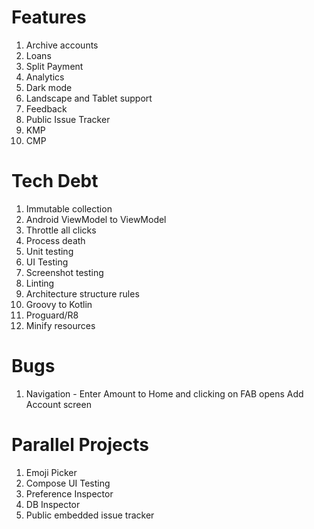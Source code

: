 # Features

1. Archive accounts
2. Loans
3. Split Payment
4. Analytics
5. Dark mode
6. Landscape and Tablet support
7. Feedback
8. Public Issue Tracker
9. KMP
10. CMP

# Tech Debt

1. Immutable collection
2. Android ViewModel to ViewModel
3. Throttle all clicks
4. Process death
5. Unit testing
6. UI Testing
7. Screenshot testing
8. Linting
9. Architecture structure rules
10. Groovy to Kotlin
11. Proguard/R8
12. Minify resources

# Bugs

1. Navigation - Enter Amount to Home and clicking on FAB opens Add Account screen

# Parallel Projects

1. Emoji Picker
2. Compose UI Testing
3. Preference Inspector
4. DB Inspector
5. Public embedded issue tracker
